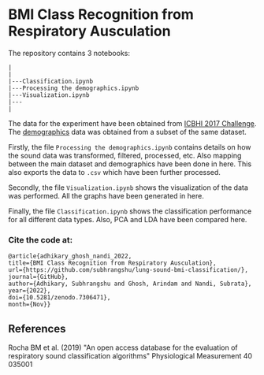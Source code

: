 # BMI Class Recognition from Respiratory Ausculation
The repository contains 3 notebooks:
```
|
|
|---Classification.ipynb
|---Processing the demographics.ipynb
|---Visualization.ipynb
|---
|
```
The data for the experiment have been obtained from [ICBHI 2017 Challenge](https://bhichallenge.med.auth.gr/ICBHI_2017_Challenge). The [demographics](https://bhichallenge.med.auth.gr/sites/default/files/ICBHI_final_database/ICBHI_Challenge_demographic_information.txt) data was obtained from a subset of the same dataset.

Firstly, the file `Processing the demographics.ipynb` contains details on how the sound data was transformed, filtered, processed, etc. Also mapping between the main dataset and demographics have been done in here. This also exports the data to `.csv` which have been further processed.

Secondly, the file `Visualization.ipynb` shows the visualization of the data was performed. All the graphs have been generated in here.

Finally, the file `Classification.ipynb` shows the classification performance for all different data types. Also, PCA and LDA have been compared here.

### Cite the code at:
```
@article{adhikary_ghosh_nandi_2022,
title={BMI Class Recognition from Respiratory Ausculation},
url={https://github.com/subhrangshu/lung-sound-bmi-classification/},
journal={GitHub},
author={Adhikary, Subhrangshu and Ghosh, Arindam and Nandi, Subrata},
year={2022},
doi={10.5281/zenodo.7306471},
month={Nov}} 
```


## References
Rocha BM et al. (2019) "An open access database for the evaluation of respiratory sound classification algorithms" Physiological Measurement 40 035001
